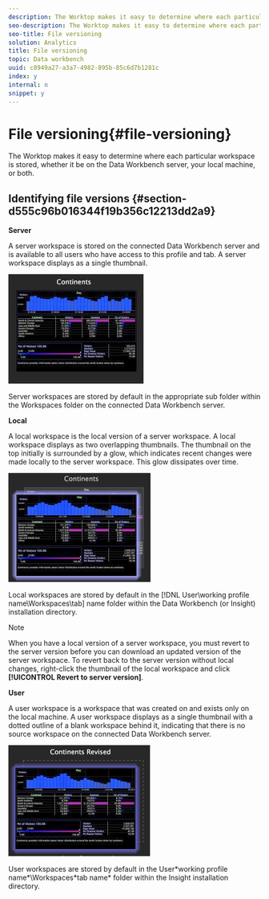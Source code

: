 ```yaml
---
description: The Worktop makes it easy to determine where each particular workspace is stored, whether it be on the Data Workbench server, your local machine, or both.
seo-description: The Worktop makes it easy to determine where each particular workspace is stored, whether it be on the Data Workbench server, your local machine, or both.
seo-title: File versioning
solution: Analytics
title: File versioning
topic: Data workbench
uuid: c8949a27-a3a7-4982-895b-85c6d7b1281c
index: y
internal: n
snippet: y
---
```


# File versioning{#file-versioning}

The Worktop makes it easy to determine where each particular workspace is stored, whether it be on the Data Workbench server, your local machine, or both.

## Identifying file versions {#section-d555c96b016344f19b356c12213dd2a9}

**Server**

A server workspace is stored on the connected Data Workbench server and is available to all users who have access to this profile and tab. A server workspace displays as a single thumbnail.

![](assets/wsp_thumb_server.png)

Server workspaces are stored by default in the appropriate sub folder within the Workspaces folder on the connected Data Workbench server.

**Local**

A local workspace is the local version of a server workspace. A local workspace displays as two overlapping thumbnails. The thumbnail on the top initially is surrounded by a glow, which indicates recent changes were made locally to the server workspace. This glow dissipates over time.

![](assets/wsp_thumb_local.png)

Local workspaces are stored by default in the [!DNL User\working profile name\Workspaces\tab] name folder within the Data Workbench (or Insight) installation directory.

>[!NOTE]
>
>When you have a local version of a server workspace, you must revert to the server version before you can download an updated version of the server workspace. To revert back to the server version without local changes, right-click the thumbnail of the local workspace and click **[!UICONTROL Revert to server version]**.

**User**

A user workspace is a workspace that was created on and exists only on the local machine. A user workspace displays as a single thumbnail with a dotted outline of a blank workspace behind it, indicating that there is no source workspace on the connected Data Workbench server.

![](assets/wsp_thumb_user.png)

User workspaces are stored by default in the User\*working profile name*\Workspaces\*tab name* folder within the Insight installation directory. 
